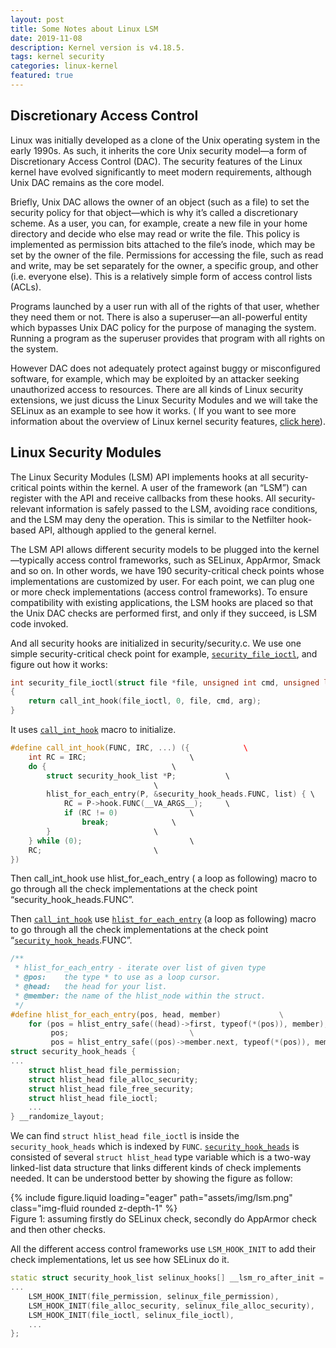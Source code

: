 ```yaml
---
layout: post
title: Some Notes about Linux LSM
date: 2019-11-08
description: Kernel version is v4.18.5.
tags: kernel security
categories: linux-kernel
featured: true
---
```


## Discretionary Access Control

Linux was initially developed as a clone of the Unix operating system in the early 1990s. As such, it inherits the core Unix security model—a form of Discretionary Access Control (DAC). The security features of the Linux kernel have evolved significantly to meet modern requirements, although Unix DAC remains as the core model.

Briefly, Unix DAC allows the owner of an object (such as a file) to set the security policy for that object—which is why it’s called a discretionary scheme. As a user, you can, for example, create a new file in your home directory and decide who else may read or write the file. This policy is implemented as permission bits attached to the file’s inode, which may be set by the owner of the file. Permissions for accessing the file, such as read and write, may be set separately for the owner, a specific group, and other (i.e. everyone else). This is a relatively simple form of access control lists (ACLs).

Programs launched by a user run with all of the rights of that user, whether they need them or not. There is also a superuser—an all-powerful entity which bypasses Unix DAC policy for the purpose of managing the system. Running a program as the superuser provides that program with all rights on the system.

However DAC does not adequately protect against buggy or misconfigured software, for example, which may be exploited by an attacker seeking unauthorized access to resources. There are all kinds of Linux security extensions, we just dicuss the Linux Security Modules and we will take the SELinux as an example to see how it works. ( If you want to see more information about the overview of Linux kernel security features, [click here](https://www.linux.com/learn/overview-linux-kernel-security-features)).

## Linux Security Modules

The Linux Security Modules (LSM) API implements hooks at all security-critical points within the kernel. A user of the framework (an “LSM”) can register with the API and receive callbacks from these hooks. All security-relevant information is safely passed to the LSM, avoiding race conditions, and the LSM may deny the operation. This is similar to the Netfilter hook-based API, although applied to the general kernel.

The LSM API allows different security models to be plugged into the kernel—typically access control frameworks, such as SELinux, AppArmor, Smack and so on. In other words, we have 190 security-critical check points whose implementations are customized by user. For each point, we can plug one or more check implementations (access control frameworks). To ensure compatibility with existing applications, the LSM hooks are placed so that the Unix DAC checks are performed first, and only if they succeed, is LSM code invoked.

And all security hooks are initialized in security/security.c. We use one simple security-critical check point for example, [`security_file_ioctl`](https://elixir.bootlin.com/linux/v4.18.5/source/security/security.c#L887), and figure out how it works:

```c++
int security_file_ioctl(struct file *file, unsigned int cmd, unsigned long arg)
{
	return call_int_hook(file_ioctl, 0, file, cmd, arg);
}
```

It uses [`call_int_hook`](https://elixir.bootlin.com/linux/v4.18.5/source/security/security.c#L214) macro to initialize.

```c++
#define call_int_hook(FUNC, IRC, ...) ({			\  
	int RC = IRC;						\
	do {							\
		struct security_hook_list *P;			\
								\
		hlist_for_each_entry(P, &security_hook_heads.FUNC, list) { \
			RC = P->hook.FUNC(__VA_ARGS__);		\
			if (RC != 0)				\
				break;				\
		}						\
	} while (0);						\
	RC;							\
})
```

Then call_int_hook use hlist_for_each_entry ( a loop as following) macro to go through all the check implementations at the check point “security_hook_heads.FUNC”.


Then [`call_int_hook`](https://elixir.bootlin.com/linux/v4.18.5/source/security/security.c#L214) use [`hlist_for_each_entry`](https://elixir.bootlin.com/linux/v4.18.5/source/include/linux/list.h#L754) (a loop as following) macro to go through all the check implementations at the check point “[`security_hook_heads`](https://elixir.bootlin.com/linux/v4.18.5/source/include/linux/lsm_hooks.h#L1777).FUNC”.


```c++
/**
 * hlist_for_each_entry	- iterate over list of given type
 * @pos:	the type * to use as a loop cursor.
 * @head:	the head for your list.
 * @member:	the name of the hlist_node within the struct.
 */
#define hlist_for_each_entry(pos, head, member)				\
	for (pos = hlist_entry_safe((head)->first, typeof(*(pos)), member);\
	     pos;							\
	     pos = hlist_entry_safe((pos)->member.next, typeof(*(pos)), member))
struct security_hook_heads {
...
	struct hlist_head file_permission;
	struct hlist_head file_alloc_security;
	struct hlist_head file_free_security;
	struct hlist_head file_ioctl;
	...
} __randomize_layout;
```

We can find `struct hlist_head file_ioctl` is inside the `security_hook_heads` which is indexed by `FUNC`. [`security_hook_heads`](https://elixir.bootlin.com/linux/v4.18.5/source/include/linux/lsm_hooks.h#L1777) is consisted of several `struct hlist_head` type variable which is a two-way linked-list data structure that links different kinds of check implements needed. It can be understood better by showing the figure as follow:

<div class="row mt-3">
    <div class="col-sm mt-3 mt-md-0">
        {% include figure.liquid loading="eager" path="assets/img/lsm.png" class="img-fluid rounded z-depth-1" %}
    </div>
</div>
<div class="caption">
    Figure 1: assuming firstly do SELinux check, secondly do AppArmor check and then other checks.
</div>


All the different access control frameworks use `LSM_HOOK_INIT` to add their check implementations, let us see how SELinux do it.

```c++
static struct security_hook_list selinux_hooks[] __lsm_ro_after_init = {
...
	LSM_HOOK_INIT(file_permission, selinux_file_permission),
	LSM_HOOK_INIT(file_alloc_security, selinux_file_alloc_security),
	LSM_HOOK_INIT(file_ioctl, selinux_file_ioctl),
	...
};
```